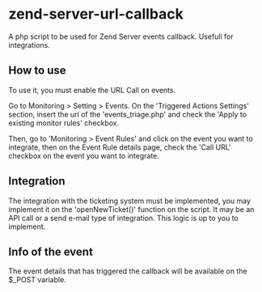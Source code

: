 # zend-server-url-callback
A php script to be used for Zend Server events callback. Usefull  for integrations.

## How to use

To use it, you must enable the URL Call on events. 

Go to Monitoring > Setting > Events. On the 'Triggered Actions Settings' section, insert the url of the 'events_triage.php' and check the 'Apply to existing monitor rules' checkbox.


Then, go to 'Monitoring > Event Rules' and click on the event you want to integrate, then on the Event Rule details page, check the 'Call URL' checkbox on the event you want to integrate.

## Integration 

The integration with the ticketing system must be implemented, you may implement it on the 'openNewTicket()' function on the script. It may be an API call or a send e-mail type of integration. This logic is up to you to implement.

## Info of the event

The event details that has triggered the callback will be available on the $_POST variable.
